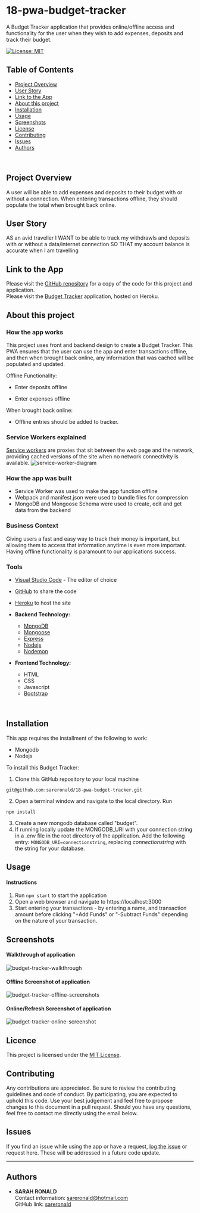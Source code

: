 # 18-pwa-budget-tracker
A Budget Tracker application that provides online/offline access and functionality for the user when they wish to add expenses, deposits and track their budget.

[![License: MIT](https://img.shields.io/badge/License-MIT-yellow.svg)](https://opensource.org/licenses/MIT)

## Table of Contents
* [Project Overview](#Project-Overview)
* [User Story](#User-Story)
* [Link to the App](#Link-to-the-App)
* [About this project](#About-this-project)
* [Installation](#Installation)
* [Usage](#Usage)
* [Screenshots](#Screenshots)
* [License](#License)
* [Contributing](#Contributing)
* [Issues](#Issues)
* [Authors](#Authors)
<br>

## Project Overview
A user will be able to add expenses and deposits to their budget with or without a connection. When entering transactions offline, they should populate the total when brought back online.
<br>

## User Story
AS an avid traveller
I WANT to be able to track my withdrawls and deposits with or without a data/internet connection
SO THAT my account balance is accurate when I am travelling
<br>

## Link to the App
Please visit the <a href="https://github.com/sareronald/18-pwa-budget-tracker.git">GitHub repository</a> for a copy of the code for this project and application.<br>
Please visit the <a href="https://gentle-wildwood-94636.herokuapp.com/">Budget Tracker</a> application, hosted on Heroku.
<br>

## About this project
### **How the app works**
This project uses front and backend design to create a Budget Tracker. This PWA ensures that the user can use the app and enter transactions offline, and then when brought back online, any information that was cached will be populated and updated.

Offline Functionality:

  * Enter deposits offline

  * Enter expenses offline

When brought back online:

  * Offline entries should be added to tracker.
  
  ### **Service Workers explained**
  <a href= "https://www.netlify.com/blog/2017/10/31/service-workers-explained/">Service workers</a> are proxies that sit between the web page and the network, providing cached versions of the site when no network connectivity is available.
  ![service-worker-diagram](https://user-images.githubusercontent.com/67722377/102701192-864c0500-42a8-11eb-94c8-5f7db32c5881.png)
  <br>
  
  ### **How the app was built** 
  * Service Worker was used to make the app function offline
  * Webpack and manifest.json were used to bundle files for compression
  * MongoDB and Mongoose Schema were used to create, edit and get data from the backend
  

### **Business Context** 
Giving users a fast and easy way to track their money is important, but allowing them to access that information anytime is even more important. Having offline functionality is paramount to our applications success.
<br>

### **Tools**
* [Visual Studio Code](https://code.visualstudio.com/) - The editor of choice
* [GitHub](https://github.com/) to share the code
* [Heroku](https://www.heroku.com/) to host the site

* **Backend Technology:**
  * [MongoDB](https://www.npmjs.com/package/mysql)
  * [Mongoose](https://mongoosejs.com/docs/index.html)
  * [Express](https://www.npmjs.com/package/express)
  * [Nodejs](https://nodejs.org/en/)
  * [Nodemon](https://www.npmjs.com/package/nodemon)

* **Frontend Technology:**
  * HTML
  * CSS
  * Javascript
  * [Bootstrap](https://getbootstrap.com/)
<br>

## Installation
This app requires the installment of the following to work:
* Mongodb
* Nodejs

To install this Budget Tracker:
1. Clone this GitHub repository to your local machine
```
git@github.com:sareronald/18-pwa-budget-tracker.git
```
2. Open a terminal window and navigate to the local directory. Run 
```
npm install
```
3. Create a new mongodb database called "budget".
4. If running locally update the MONGODB_URI with your connection string in a .env file in the root directory of the application. Add the following entry:
```MONGODB_URI=connectionstring```, replacing _connectionstring_ with the string for your database.

## Usage
#### **Instructions**
1. Run ```npm start``` to start the application
1. Open a web browser and navigate to https://localhost:3000
1. Start entering your transactions - by entering a name, and transaction amount before clicking "+Add Funds" or "-Subtract Funds" depending on the nature of your transaction.

## Screenshots
#### **Walkthrough of application**
![budget-tracker-walkthrough](https://user-images.githubusercontent.com/67722377/102702516-af27c680-42b7-11eb-954a-6bb42e3c973f.gif)
<br>

#### **Offline Screenshot of application**
![budget-tracker-offline-screenshots](https://user-images.githubusercontent.com/67722377/102702401-5c99da80-42b6-11eb-872d-27d3bd709b0a.png)
<br>

#### **Online/Refresh Screenshot of application**
![budget-tracker-online-screenshot](https://user-images.githubusercontent.com/67722377/102702421-818e4d80-42b6-11eb-9ac9-3b471a28eb92.png)
<br> 

## Licence
This project is licensed under the [MIT License](https://opensource.org/licenses/MIT).
<br>

## Contributing
Any contributions are appreciated. Be sure to review the contributing guidelines and code of conduct. By participating, you are expected to uphold this code. Use your best judgement and feel free to propose changes to this document in a pull request. Should you have any questions, feel free to contact me directly using the email below.
<br>

## Issues
If you find an issue while using the app or have a request, [log the issue](https://github.com/sareronald/18-pwa-budget-tracker/issues) or request here. These will be addressed in a future code update.
<br>
<hr>

## Authors
- **SARAH RONALD** <br>
  Contact information:
  sareronald@hotmail.com <br>
  GitHub link:
  [sareronald](https://github.com/sareronald)
